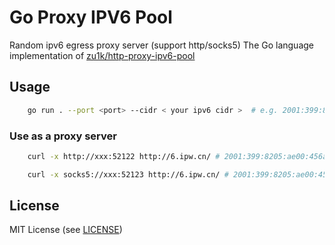 # Go Proxy IPV6 Pool

Random ipv6 egress proxy server (support http/socks5)
The Go language implementation of [zu1k/http-proxy-ipv6-pool](https://github.com/zu1k/http-proxy-ipv6-pool)

## Usage

```bash
    go run . --port <port> --cidr < your ipv6 cidr >  # e.g. 2001:399:8205:ae00::/64
```

### Use as a proxy server

```bash
    curl -x http://xxx:52122 http://6.ipw.cn/ # 2001:399:8205:ae00:456a:ab12 (random ipv6 address)
```

```bash
    curl -x socks5://xxx:52123 http://6.ipw.cn/ # 2001:399:8205:ae00:456a:ab12 (random ipv6 address)
```

## License

MIT License (see [LICENSE](LICENSE))
